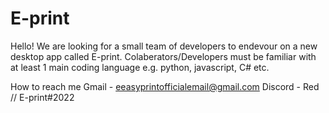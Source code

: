 # E-print
Hello! We are looking for a small team of developers to endevour on a new desktop app called E-print. Colaberators/Developers must be familiar with at least 1 main coding language e.g. python, javascript, C# etc. 

How to reach me Gmail - eeasyprintofficialemail@gmail.com Discord - Red // E-print#2022
